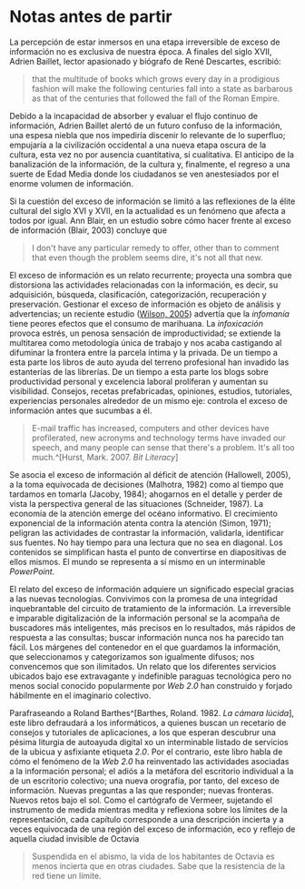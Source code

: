 # Notas antes de partir

La percepción de estar inmersos en una etapa irreversible de exceso de información no es exclusiva de nuestra época. A finales del siglo XVII, Adrien Baillet, lector apasionado y biógrafo de René Descartes, escribió:

>that the multitude of books which grows every day in a prodigious fashion will make the following centuries fall into a state as barbarous as that of the centuries that followed the fall of the Roman Empire.

Debido a la incapacidad de absorber y evaluar el flujo continuo de información, Adrien Baillet alertó de un futuro confuso de la información, una espesa niebla que nos impediría discenir lo relevante de lo superfluo; empujaría a la civilización occidental a una nueva etapa oscura de la cultura, esta vez no por ausencia cuantitativa, sí cualitativa. El anticipo de la banalización de la información, de la cultura y, finalmente, el regreso a una suerte de Edad Media donde los ciudadanos se ven anestesiados por el enorme volumen de información.

Si la cuestión del exceso de información se limitó a las reflexiones de la élite cultural del siglo XVI y XVII, en la actualidad es un fenómeno que afecta a todos por igual. Ann Blair, en un estudio sobre cómo hacer frente al exceso de información (Blair, 2003) concluye que

>I don't have any particular remedy to offer, other than to comment that even though the problem seems dire, it's not all that new.

El exceso de información es un relato recurrente; proyecta una sombra que distorsiona las actividades relacionadas con la información, es decir, su adquisición, búsqueda, clasificación, categorización, recuperación y preservación. Gestionar el exceso de información es objeto de análisis y advertencias; un reciente estudio ([Wilson, 2005](http://www.newscientist.com/article/mg18624973.400)) advertía que la _infomanía_ tiene peores efectos que el consumo de marihuana. La _infoxicación_ provoca estrés, un penosa sensación de improductividad; se extiende la multitarea como metodología única de trabajo y nos acaba castigando al difuminar la frontera entre la parcela íntima y la privada. De un tiempo a esta parte los libros de auto ayuda del terreno profesional han invadido las estanterías de las librerías. De un tiempo a esta parte los blogs sobre productividad personal y excelencia laboral proliferan y aumentan su visibilidad. Consejos, recetas prefabricadas, opiniones, estudios, tutoriales, experiencias personales alrededor de un mismo eje: controla el exceso de información antes que sucumbas a él.

>E-mail traffic has increased, computers and other devices have profilerated, new acronyms and technology terms have invaded our speech, and many people can sense that there's a problem. It's all too much.^[Hurst, Mark. 2007. *Bit Literacy*]


Se asocia el exceso de información al déficit de atención (Hallowell, 2005), a la toma equivocada de decisiones (Malhotra, 1982) como al tiempo que tardamos en tomarla (Jacoby, 1984); ahogarnos en el detalle y perder de vista la perspectiva general de las situaciones (Schneider, 1987). La economía de la atención emerge del océano informativo. El crecimiento exponencial de la información atenta contra la atención (Simon, 1971); peligran las actividades de contrastar la información, validarla, identificar sus fuentes. No hay tiempo para una lectura que no sea en diagonal. Los contenidos se simplifican hasta el punto de convertirse en diapositivas de ellos mismos. El mundo se representa a sí mismo en un interminable _PowerPoint_.

<!--
[Did you know?](http://shifthappens.wikispaces.com/)
-->

El relato del exceso de información adquiere un significado especial gracias a las nuevas tecnologías. Convivimos con la promesa de una integridad inquebrantable del circuito de tratamiento de la información. La irreversible e imparable digitalización de la información personal se la acompaña de buscadores más inteligentes, más precisos en lo resultados, más rápidos de respuesta a las consultas; buscar información nunca nos ha parecido tan fácil. Los márgenes del contenedor en el que guardamos la información, que seleccionamos y categorizamos son igualmente difusos; nos convencemos que son ilimitados. Un relato que los diferentes servicios ubicados bajo ese extravagante y indefinible paraguas tecnológica pero no menos social conocido popularmente por _Web 2.0_ han construido y forjado hábilmente en el imaginario colectivo. 

Parafraseando a Roland Barthes^[Barthes, Roland. 1982. *La cámara lúcida*], este libro defraudará a los informáticos, a quienes buscan un recetario de consejos y tutoriales de aplicaciones, a los que esperan descubrur una pésima liturgia de autoayuda digital xo un interminable listado  de servicios de la ubicua y asfixiante etiqueta *2.0*. Por el contrario, este libro habla de cómo el fenómeno de la _Web 2.0_ ha reinventado las actividades asociadas a la información personal; el adiós a la metáfora del escritorio individual a la de un escritorio colectivo; una nueva orografía, por tanto, del exceso de información. Nuevas preguntas a las que responder; nuevas fronteras. Nuevos retos bajo el sol. Como el cartógrafo de Vermeer, sujetando el instrumento de medida mientras medita y reflexiona sobre los límites de la representación, cada capítulo corresponde a una descripción incierta y a veces equivocada de  una región del exceso de información, eco y reflejo de aquella ciudad invisible de Octavia

>Suspendida en el abismo, la vida de los habitantes de Octavia es menos incierta que en otras ciudades. Sabe que la resistencia de la red tiene un límite.

